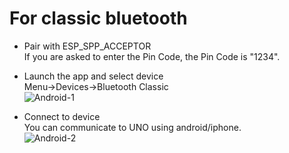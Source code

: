 # For classic bluetooth

- Pair with ESP_SPP_ACCEPTOR   
 If you are asked to enter the Pin Code, the Pin Code is "1234".   

- Launch the app and select device  
Menu->Devices->Bluetooth Classic   
![Android-1](https://user-images.githubusercontent.com/6020549/173160559-88c98af5-bb99-41ea-bd3d-1a7343fea5ad.JPG)

- Connect to device   
You can communicate to UNO using android/iphone.   
![Android-2](https://user-images.githubusercontent.com/6020549/173160564-4790a2cf-d084-400e-9a75-89cc2655f12e.JPG)

